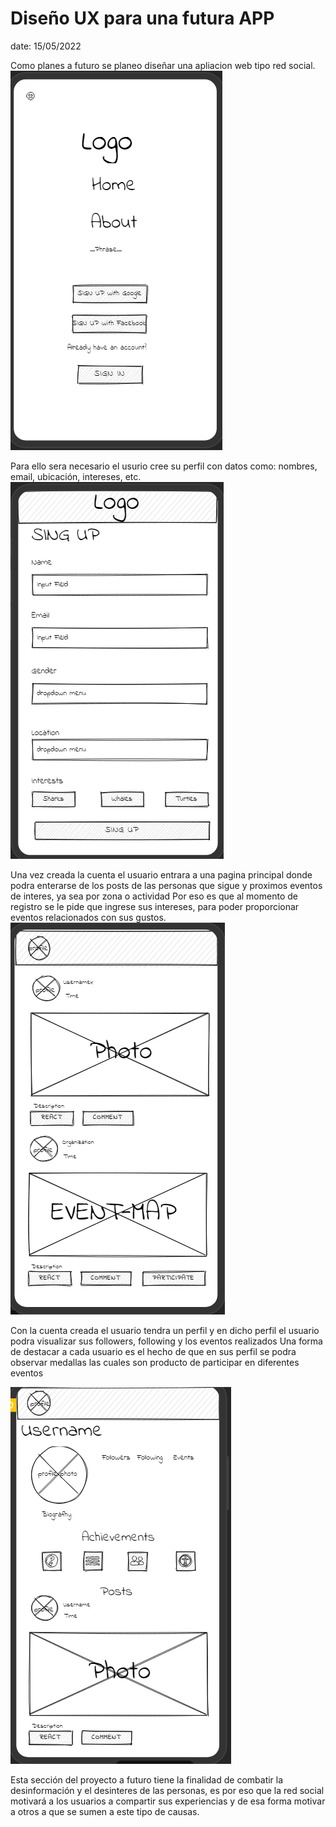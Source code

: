# Diseño UX para una futura APP

date: 15/05/2022 

Como planes a futuro se planeo diseñar una apliacion web tipo red social. 
![](images/Home.png)

Para ello sera necesario el usurio cree su perfil con datos como:  nombres, email, ubicación, intereses, etc.
![](images/login.png)

Una vez creada la cuenta el usuario entrara a una pagina principal donde podra enterarse de los posts de las personas que sigue y proximos eventos de interes, ya sea por zona o actividad
Por eso es que al momento de registro se le pide que ingrese sus intereses, para poder proporcionar eventos relacionados con sus gustos.
![](images/principalpage.png)

Con la cuenta creada el usuario tendra un perfil y en dicho perfil el usuario podra visualizar sus followers, following y los eventos realizados
Una forma de destacar a cada usuario es el hecho de que en sus perfil se podra observar medallas las cuales son producto de participar en diferentes eventos 

![](images/perfil-page.png)

Esta sección del proyecto a futuro tiene la finalidad de combatir la desinformación y el desinteres de las personas, es por eso que la red social motivará a los usuarios a compartir sus experiencias y de esa forma motivar a otros a que se sumen a este tipo de causas.

